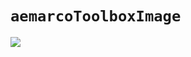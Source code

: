 # `aemarcoToolboxImage`

<a href=https://www.nuget.org/packages/aemarcoToolboxImage><img src="https://buildstats.info/nuget/aemarcoToolboxImage"></a><br/>
